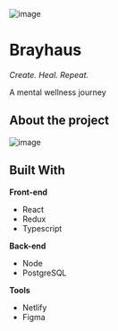 ![image](https://user-images.githubusercontent.com/99519826/153729054-43f17ee3-c237-4886-ba7e-b1e56c31a377.png)
# Brayhaus
_Create. Heal. Repeat._

A mental wellness journey

## About the project
![image](https://user-images.githubusercontent.com/99519826/153728987-26d4f087-a50c-4656-a7dc-68107d258df9.png)

## Built With
**Front-end**
- React
- Redux
- Typescript

**Back-end**
- Node
- PostgreSQL

**Tools**
- Netlify
- Figma
